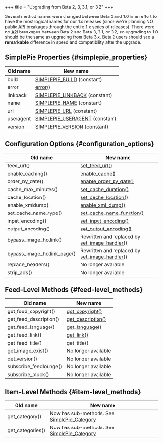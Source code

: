 +++
title = "Upgrading from Beta 2, 3, 3.1, or 3.2"
+++

Several method names were changed between Beta 3 and 1.0 in an effort to have the most logical names for our 1.x releases (since we're planning NO public <abbr title="Application Programming Interface">API</abbr> breakages through the entire 1.x series of releases). There were no <abbr title="Application Programming Interface">API</abbr> breakages between Beta 2 and Beta 3, 3.1, or 3.2, so upgrading to 1.0 should be the same as upgrading from Beta 3.x. Beta 2 users should see a **remarkable** difference in speed and compatibility after the upgrade.

## SimplePie Properties {#simplepie_properties}

<table class="inline">
<thead>
<tr>
<th>Old name</th>
<th>New name</th>
</tr>
</thead>
<tbody>
<tr>
<td>build</td>
<td><a href="@/wiki/reference/simplepie/simplepie_build.md">SIMPLEPIE_BUILD</a> (constant)</td>
</tr>
<tr>
<td>error</td>
<td><a href="@/wiki/reference/simplepie/error.md">error()</a></td>
</tr>
<tr>
<td>linkback</td>
<td><a href="@/wiki/reference/simplepie/simplepie_linkback.md">SIMPLEPIE_LINKBACK</a> (constant)</td>
</tr>
<tr>
<td>name</td>
<td><a href="@/wiki/reference/simplepie/simplepie_name.md">SIMPLEPIE_NAME</a> (constant)</td>
</tr>
<tr>
<td>url</td>
<td><a href="@/wiki/reference/simplepie/simplepie_url.md">SIMPLEPIE_URL</a> (constant)</td>
</tr>
<tr>
<td>useragent</td>
<td><a href="@/wiki/reference/simplepie/simplepie_useragent.md">SIMPLEPIE_USERAGENT</a> (constant)</td>
</tr>
<tr>
<td>version</td>
<td><a href="@/wiki/reference/simplepie/simplepie_version.md">SIMPLEPIE_VERSION</a> (constant)</td>
</tr>
</tbody>
</table>

## Configuration Options {#configuration_options}

<table class="inline">
<thead>
<tr>
<th>Old name</th>
<th>New name</th>
</tr>
</thead>
<tbody>
<tr>
<td>feed_url()</td>
<td><a href="@/wiki/reference/simplepie/set_feed_url.md">set_feed_url()</a></td>
</tr>
<tr>
<td>enable_caching()</td>
<td><a href="@/wiki/reference/simplepie/enable_cache.md">enable_cache()</a></td>
</tr>
<tr>
<td>order_by_date()</td>
<td><a href="@/wiki/reference/simplepie/enable_order_by_date.md">enable_order_by_date()</a></td>
</tr>
<tr>
<td>cache_max_minutes()</td>
<td><a href="@/wiki/reference/simplepie/set_cache_duration.md">set_cache_duration()</a></td>
</tr>
<tr>
<td>cache_location()</td>
<td><a href="@/wiki/reference/simplepie/set_cache_location.md">set_cache_location()</a></td>
</tr>
<tr>
<td>enable_xmldump()</td>
<td><a href="@/wiki/reference/simplepie/enable_xml_dump.md">enable_xml_dump()</a></td>
</tr>
<tr>
<td>set_cache_name_type()</td>
<td><a href="@/wiki/reference/simplepie/set_cache_name_function.md">set_cache_name_function()</a></td>
</tr>
<tr>
<td>input_encoding()</td>
<td><a href="@/wiki/reference/simplepie/set_input_encoding.md">set_input_encoding()</a></td>
</tr>
<tr>
<td>output_encoding()</td>
<td><a href="@/wiki/reference/simplepie/set_output_encoding.md">set_output_encoding()</a></td>
</tr>
<tr>
<td>bypass_image_hotlink()</td>
<td>Rewritten and replaced by <a href="@/wiki/reference/simplepie/set_image_handler.md">set_image_handler()</a></td>
</tr>
<tr>
<td>bypass_image_hotlink_page()</td>
<td>Rewritten and replaced by <a href="@/wiki/reference/simplepie/set_image_handler.md">set_image_handler()</a></td>
</tr>
<tr>
<td>replace_headers()</td>
<td>No longer available</td>
</tr>
<tr>
<td>strip_ads()</td>
<td>No longer available</td>
</tr>
</tbody>
</table>

## Feed-Level Methods {#feed-level_methods}

<table class="inline">
<thead>
<tr>
<th>Old name</th>
<th>New name</th>
</tr>
</thead>
<tbody>
<tr>
<td>get_feed_copyright()</td>
<td><a href="@/wiki/reference/simplepie/get_copyright.md">get_copyright()</a></td>
</tr>
<tr>
<td>get_feed_description()</td>
<td><a href="@/wiki/reference/simplepie/get_description.md">get_description()</a></td>
</tr>
<tr>
<td>get_feed_language()</td>
<td><a href="@/wiki/reference/simplepie/get_language.md">get_language()</a></td>
</tr>
<tr>
<td>get_feed_link()</td>
<td><a href="@/wiki/reference/simplepie/get_link.md">get_link()</a></td>
</tr>
<tr>
<td>get_feed_title()</td>
<td><a href="@/wiki/reference/simplepie/get_title.md">get_title()</a></td>
</tr>
<tr>
<td>get_image_exist()</td>
<td>No longer available</td>
</tr>
<tr>
<td>get_version()</td>
<td>No longer available</td>
</tr>
<tr>
<td>subscribe_feedlounge()</td>
<td>No longer available</td>
</tr>
<tr>
<td>subscribe_pluck()</td>
<td>No longer available</td>
</tr>
</tbody>
</table>

## Item-Level Methods {#item-level_methods}

<table class="inline">
<thead>
<tr>
<th>Old name</th>
<th>New name</th>
</tr>
</thead>
<tbody>
<tr>
<td>get_category()</td>
<td>Now has sub-methods. See <a href="@/wiki/reference/simplepie_category/_index.md">SimplePie_Category</a></td>
</tr>
<tr>
<td>get_categories()</td>
<td>Now has sub-methods. See <a href="@/wiki/reference/simplepie_category/_index.md">SimplePie_Category</a></td>
</tr>
</tbody>
</table>
